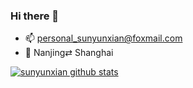 ### Hi there 👋

<!--
**sunyunxian/sunyunxian** is a ✨ _special_ ✨ repository because its `README.md` (this file) appears on your GitHub profile.

Here are some ideas to get you started:

- 🔭 I’m currently working on ...
- 🌱 I’m currently learning ...
- 👯 I’m looking to collaborate on ...
- 🤔 I’m looking for help with ...
- 💬 Ask me about ...
- 📫 How to reach me: ...
- 😄 Pronouns: ...
- ⚡ Fun fact: ...
-->

- 📫 personal_sunyunxian@foxmail.com
- 📍  Nanjing⇄ Shanghai

 [![sunyunxian github stats](https://github-readme-stats.vercel.app/api?username=孙运先)](https://github.com/孙运先)
